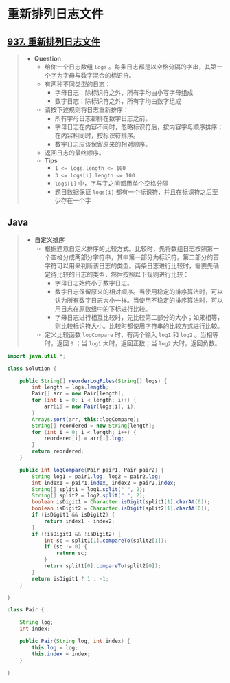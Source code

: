 # 重新排列日志文件

## [937. 重新排列日志文件](https://leetcode.cn/problems/reorder-data-in-log-files/)

> - **Question**
>   - 给你一个日志数组 `logs` 。每条日志都是以空格分隔的字串，其第一个字为字母与数字混合的标识符。
>   - 有两种不同类型的日志：
>     - 字母日志：除标识符之外，所有字均由小写字母组成
>     - 数字日志：除标识符之外，所有字均由数字组成
>   - 请按下述规则将日志重新排序：
>     - 所有字母日志都排在数字日志之前。
>     - 字母日志在内容不同时，忽略标识符后，按内容字母顺序排序；在内容相同时，按标识符排序。
>     - 数字日志应该保留原来的相对顺序。
>   - 返回日志的最终顺序。
>   - **Tips**
>     - `1 <= logs.length <= 100`
>     - `3 <= logs[i].length <= 100`
>     - `logs[i]` 中，字与字之间都用单个空格分隔
>     - 题目数据保证 `logs[i]` 都有一个标识符，并且在标识符之后至少存在一个字

## Java

> - **自定义排序**
>   - 根据题意自定义排序的比较方式。比较时，先将数组日志按照第一个空格分成两部分字符串，其中第一部分为标识符。第二部分的首字符可以用来判断该日志的类型。两条日志进行比较时，需要先确定待比较的日志的类型，然后按照以下规则进行比较：
>     - 字母日志始终小于数字日志。
>     - 数字日志保留原来的相对顺序。当使用稳定的排序算法时，可以认为所有数字日志大小一样。当使用不稳定的排序算法时，可以用日志在原数组中的下标进行比较。
>     - 字母日志进行相互比较时，先比较第二部分的大小；如果相等，则比较标识符大小。比较时都使用字符串的比较方式进行比较。
>   - 定义比较函数 `logCompare` 时，有两个输入 `log1` 和 `log2` 。当相等时，返回 `0` ；当 `log1` 大时，返回正数；当 `log2` 大时，返回负数。

```java
import java.util.*;

class Solution {

    public String[] reorderLogFiles(String[] logs) {
        int length = logs.length;
        Pair[] arr = new Pair[length];
        for (int i = 0; i < length; i++) {
            arr[i] = new Pair(logs[i], i);
        }
        Arrays.sort(arr, this::logCompare);
        String[] reordered = new String[length];
        for (int i = 0; i < length; i++) {
            reordered[i] = arr[i].log;
        }
        return reordered;
    }

    public int logCompare(Pair pair1, Pair pair2) {
        String log1 = pair1.log, log2 = pair2.log;
        int index1 = pair1.index, index2 = pair2.index;
        String[] split1 = log1.split(" ", 2);
        String[] split2 = log2.split(" ", 2);
        boolean isDigit1 = Character.isDigit(split1[1].charAt(0));
        boolean isDigit2 = Character.isDigit(split2[1].charAt(0));
        if (isDigit1 && isDigit2) {
            return index1 - index2;
        }
        if (!isDigit1 && !isDigit2) {
            int sc = split1[1].compareTo(split2[1]);
            if (sc != 0) {
                return sc;
            }
            return split1[0].compareTo(split2[0]);
        }
        return isDigit1 ? 1 : -1;
    }

}

class Pair {

    String log;
    int index;

    public Pair(String log, int index) {
        this.log = log;
        this.index = index;
    }

}
```
